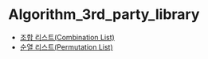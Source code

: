 # Algorithm_3rd_party_library

* [조합 리스트(Combination List)](https://github.com/DevHyeonseong/Algorithm_3rd_party_library/blob/master/Combination.java)
* [순열 리스트(Permutation List)](https://github.com/DevHyeonseong/Algorithm_3rd_party_library/blob/master/Permutation.java)

